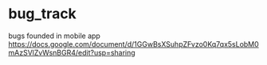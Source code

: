# bug_track
bugs founded in mobile app
https://docs.google.com/document/d/1GGwBsXSuhpZFvzo0Kq7qx5sLobM0mAzSVlZvWsnBGR4/edit?usp=sharing
